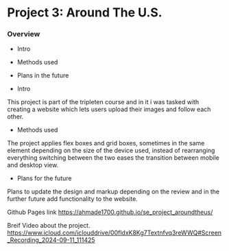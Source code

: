 # Project 3: Around The U.S.

### Overview

- Intro
- Methods used
- Plans in the future

- Intro

This project is part of the tripleten course and in it i was tasked with creating a website which lets users upload their images and follow each other.

- Methods used

The project applies flex boxes and grid boxes, sometimes in the same element depending on the size of the device used, instead of rearranging everything switching between the two eases the transition between mobile and desktop view.

- Plans for the future

Plans to update the design and markup depending on the review and in the further future add functionality to the website.

Github Pages link
https://ahmade1700.github.io/se_project_aroundtheus/

Breif Video about the project.
https://www.icloud.com/iclouddrive/00fldxK8Kg7Textnfvq3reWWQ#Screen_Recording_2024-09-11_111425